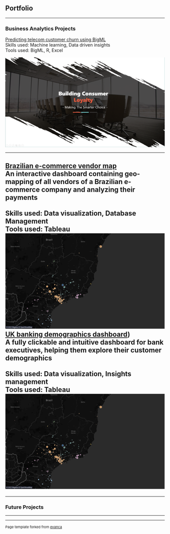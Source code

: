 ## Portfolio

---

### Business Analytics Projects

[Predicting telecom customer churn using BigML](/pdf/bigML1.pdf)
<br>Skills used: Machine learning, Data driven insights
<br>Tools used: BigML, R, Excel

<a href = "/pdf/bigML1.pdf"><img src="images/BigML_1.png?raw=true"/></a>

---
[Brazilian e-commerce vendor map](https://public.tableau.com/app/profile/dhananjay.singh3797/viz/Brazilianecommerce_16646693656190/Sheet1)
<br> An interactive dashboard containing geo-mapping of all vendors of a Brazilian e-commerce company and analyzing their payments
<br><br>Skills used: Data visualization, Database Management
<br>Tools used: Tableau<br>
<a href = "[https://public.tableau.com/app/profile/dhananjay.singh3797](https://public.tableau.com/app/profile/dhananjay.singh3797/viz/Brazilianecommerce_16646693656190/Sheet1)"><img src="images/brazil.png?raw=true" alt="Map of brazilian e commerce vendors"/></a>
<br>
[UK banking demographics dashboard](https://public.tableau.com/app/profile/dhananjay.singh3797/viz/Ukbankdashbord/Dashboard1))
<br>A fully clickable and intuitive dashboard for bank executives, helping them explore their customer demographics
<br><br>Skills used: Data visualization, Insights management
<br>Tools used: Tableau<br>
<a href = "[https://public.tableau.com/app/profile/dhananjay.singh3797](https://public.tableau.com/app/profile/dhananjay.singh3797/viz/Ukbankdashbord/Dashboard1)"><img src="images/brazil.png?raw=true" alt="Map of brazilian e commerce vendors"/></a>
---


---

### Future Projects


---




---
<p style="font-size:11px">Page template forked from <a href="https://github.com/evanca/quick-portfolio">evanca</a></p>
<!-- Remove above link if you don't want to attibute -->
